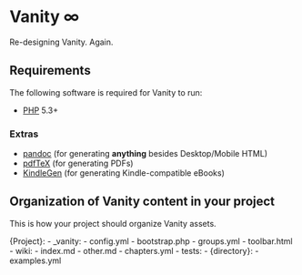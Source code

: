 # Vanity ∞

Re-designing Vanity. Again.


## Requirements

The following software is required for Vanity to run:

* [PHP](http://php.net) 5.3+


### Extras

* [pandoc](http://johnmacfarlane.net/pandoc/) (for generating **anything** besides Desktop/Mobile HTML)
* [pdfTeX](http://www.tug.org/applications/pdftex/) (for generating PDFs)
* [KindleGen](http://www.amazon.com/gp/feature.html?ie=UTF8&docId=1000234621) (for generating Kindle-compatible eBooks)


## Organization of Vanity content in your project

This is how your project should organize Vanity assets.

  {Project}:
      - _vanity:
          - config.yml
          - bootstrap.php
          - groups.yml
          - toolbar.html
          - wiki:
              - index.md
              - other.md
              - chapters.yml
      - tests:
          - {directory}:
              - examples.yml
